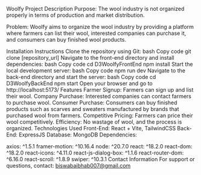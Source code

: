 Woolfy
Project Description
Purpose: The wool industry is not organized properly in terms of production and market distribution.

Problem: Woolfy aims to organize the wool industry by providing a platform where farmers can list their wool, interested companies can purchase it, and consumers can buy finished wool products.

Installation Instructions
Clone the repository using Git:
bash
Copy code
git clone [repository_url]
Navigate to the front-end directory and install dependencies:
bash
Copy code
cd D3WoolfyFrontEnd
npm install
Start the local development server:
bash
Copy code
npm run dev
Navigate to the back-end directory and start the server:
bash
Copy code
cd D3WoolfyBackEnd
npm start
Open your browser and go to http://localhost:5173/
Features
Farmer Signup: Farmers can sign up and list their wool.
Company Purchase: Interested companies can contact farmers to purchase wool.
Consumer Purchase: Consumers can buy finished products such as scarves and sweaters manufactured by brands that purchased wool from farmers.
Competitive Pricing: Farmers can price their wool competitively.
Efficiency: No wastage of wool, and the process is organized.
Technologies Used
Front-End: React + Vite, TailwindCSS
Back-End: ExpressJS
Database: MongoDB
Dependencies:

axios: ^1.5.1
framer-motion: ^10.16.4
node: ^20.7.0
react: ^18.2.0
react-dom: ^18.2.0
react-icons: ^4.11.0
react-js-dialog-box: ^1.1.6
react-router-dom: ^6.16.0
react-scroll: ^1.8.9
swiper: ^10.3.1
Contact Information
For support or questions, contact: biswabaibhab007@gmail.com
